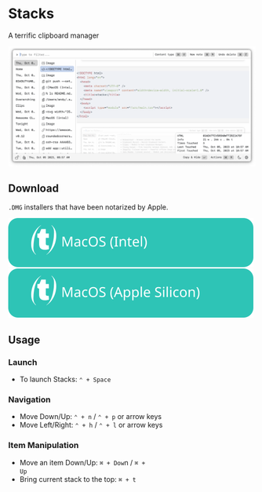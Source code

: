 # Stacks

A terrific clipboard manager

![screenshot](./docs/screenshots/screenshot.png)

## Download

`.DMG` installers that have been notarized by Apple.

[![MacOS (Intel)](docs/assets/MacOS-Intel.svg)](https://github.com/cablehead/stacks/releases/download/v0.13.1/Stacks_0.13.1_x86_64.dmg)
[![MacOS (Apple Silicon)](docs/assets/MacOS-Apple.Silicon.svg)](https://github.com/cablehead/stacks/releases/download/v0.13.1/Stacks_0.13.1_aarch64.dmg)

## Usage

### Launch
- To launch Stacks: <code>&#8963; + Space</code>

### Navigation
- Move Down/Up: <code>&#8963; + n</code> / <code>&#8963; + p</code> or arrow keys
- Move Left/Right: <code>&#8963; + h</code> / <code>&#8963; + l</code> or arrow keys

### Item Manipulation
- Move an item Down/Up: <code>&#8984; + Dow</code>n / <code>&#8984; + Up</code>
- Bring current stack to the top: <code>&#8984; + t</code>
